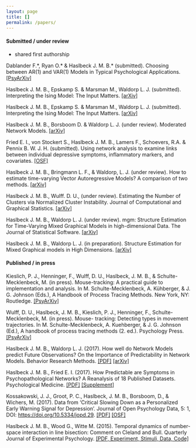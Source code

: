 ```yaml
---
layout: page
title: []
permalink: /papers/
---
```


#### Submitted / under review

* shared first authorship

Dablander F.\*, Ryan O.\* & Haslbeck J. M. B.\* (submitted). Choosing between AR(1) and VAR(1) Models in Typical Psychological Applications. [[PsyArXiv]](https://psyarxiv.com/qgewy/)

Haslbeck J. M. B., Epskamp S. & Marsman M., Waldorp L. J.  (submitted). Interpreting the Ising Model: The Input Matters. [[arXiv]](http://arxiv.org/abs/1811.02916)

Haslbeck J. M. B., Epskamp S. & Marsman M., Waldorp L. J.  (submitted). Interpreting the Ising Model: The Input Matters. [[arXiv]](http://arxiv.org/abs/1811.02916)

Haslbeck J. M. B., Borsboom D. & Waldorp L. J. (under review). Moderated Network Models. [[arXiv]](https://arxiv.org/abs/1807.02877)

Fried E. I., von Stockert S., Haslbeck J. M. B., Lamers F., Schoevers, R.A. & Pennix B. W. J. H. (submitted). Using network analysis to examine links between individual depressive symptoms, inflammatory markers, and covariates. [[OSF]](https://osf.io/h92nk/)

Haslbeck J. M. B., Bringmann L. F., & Waldorp, L. J. (under review). How to estimate time-varying Vector Autoregressive Models? A comparison of two methods. [[arXiv]](https://arxiv.org/abs/1711.05204)

Haslbeck J. M. B., Wulff. D. U., (under review). Estimating the Number of Clusters via Normalized Cluster Instability. Journal of Computational and Graphical Statistics. [[arXiv]](https://arxiv.org/abs/1608.07494)

Haslbeck J. M. B., Waldorp L. J. (under review). mgm: Structure Estimation for Time-Varying Mixed Graphical Models in high-dimensional Data. The Journal of Statistical Software. [[arXiv]](https://arxiv.org/abs/1510.06871)

Haslbeck J. M. B., Waldorp L. J. (in preparation). Structure Estimation for Mixed Graphical models in High Dimensions. [[arXiv]](https://arxiv.org/abs/1510.05677)

#### Published / in press

Kieslich, P. J., Henninger, F., Wulff, D. U., Haslbeck, J. M. B., & Schulte-Mecklenbeck, M. (in press). Mouse-tracking: A practical guide to implementation and analysis. In M. Schulte-Mecklenbeck, A. Kühberger, & J. G. Johnson (Eds.), A Handbook of Process Tracing Methods. New York, NY: Routledge. [[PsyArXiv]](https://psyarxiv.com/zuvqa/)

Wulff, D. U., Haslbeck, J. M. B., Kieslich, P. J., Henninger, F., Schulte-Mecklenbeck, M. (in press). Mouse- tracking: Detecting types in movement trajectories. In M. Schulte-Mecklenbeck, A. Kuehberger, & J. G. Johnson (Ed.), A handbook of process tracing methods (2. ed.). Psychology Press. [[PsyArXiv]](https://psyarxiv.com/6edca/)

Haslbeck J. M. B., Waldorp L. J. (2017). How well do Network Models predict Future Observations? On the Importance of Predictability in Network Models. Behavior Research Methods. [[PDF]](https://link.springer.com/article/10.3758/s13428-017-0910-x) [[arXiv]](https://arxiv.org/abs/1610.09108)

Haslbeck J. M. B., Fried E. I. (2017). How Predictable are Symptoms in Psychopathological Networks? A Reanalysis of 18 Published Datasets. Psychological Medicine. [[PDF]](https://jmbh.github.io/files/NP_PM.pdf) [[Supplement]](https://jmbh.github.io/files/SupMaterial_new.zip)

Kossakowski, J. J., Groot, P. C., Haslbeck, J. M. B., Borsboom, D., & Wichers, M. (2017). Data from ‘Critical Slowing Down as a Personalized Early Warning Signal for Depression’. Journal of Open Psychology Data, 5: 1, DOI: https://doi.org/10.5334/jopd.29. [[PDF]](http://openpsychologydata.metajnl.com/articles/10.5334/jopd.29/) [[OSF]](https://osf.io/j4fg8/)

Haslbeck J. M. B., Wood G., Witte M. (2015). Temporal dynamics of number-space interaction in line bisection: Comment on Cleland and Bull. Quarterly Journal of Experimental Psychology. [[PDF, Experiment, Stimuli, Data, Code]](https://github.com/jmbh/bisectionpaper)


